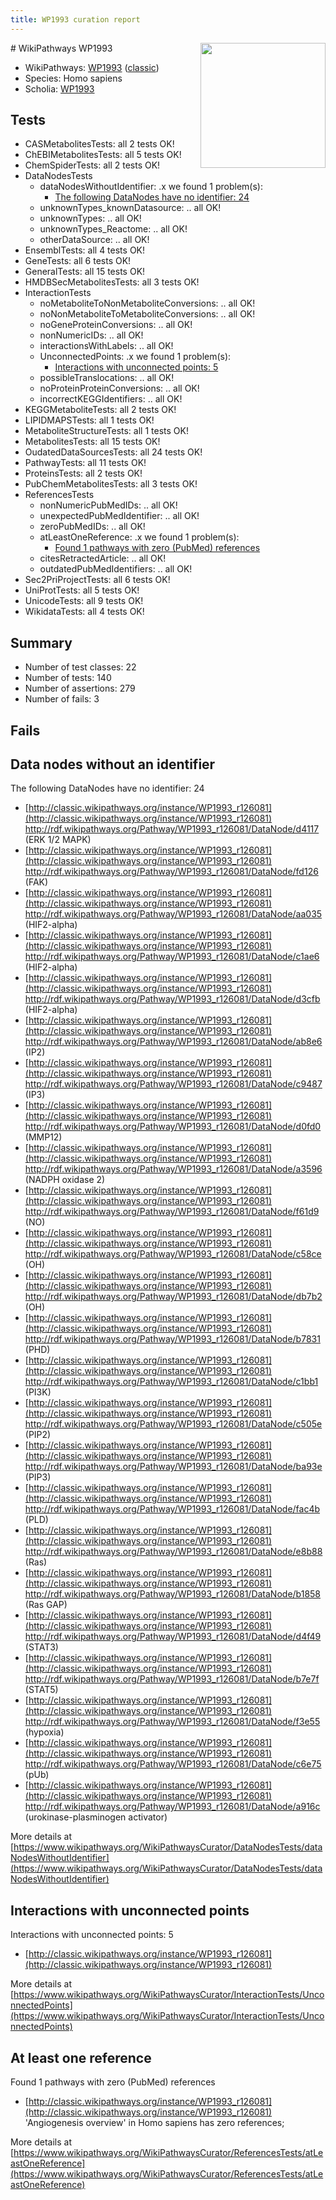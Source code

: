 ```yaml
---
title: WP1993 curation report
---
```


<img style="float: right; width: 200px" src="https://upload.wikimedia.org/wikipedia/commons/thumb/8/83/Wplogo_with_text_500.png/640px-Wplogo_with_text_500.png" />
# WikiPathways WP1993

* WikiPathways: [WP1993](https://wikipathways.org/pathways/WP1993) ([classic](https://classic.wikipathways.org/instance/WP1993))
* Species: Homo sapiens
* Scholia: [WP1993](https://scholia.toolforge.org/wikipathways/WP1993)
## Tests
* CASMetabolitesTests: all 2 tests OK!
* ChEBIMetabolitesTests: all 5 tests OK!
* ChemSpiderTests: all 2 tests OK!
* DataNodesTests
    * dataNodesWithoutIdentifier: .x we found 1 problem(s):
        * [The following DataNodes have no identifier: 24](#8792c4b3)
    * unknownTypes_knownDatasource: .. all OK!
    * unknownTypes: .. all OK!
    * unknownTypes_Reactome: .. all OK!
    * otherDataSource: .. all OK!
* EnsemblTests: all 4 tests OK!
* GeneTests: all 6 tests OK!
* GeneralTests: all 15 tests OK!
* HMDBSecMetabolitesTests: all 3 tests OK!
* InteractionTests
    * noMetaboliteToNonMetaboliteConversions: .. all OK!
    * noNonMetaboliteToMetaboliteConversions: .. all OK!
    * noGeneProteinConversions: .. all OK!
    * nonNumericIDs: .. all OK!
    * interactionsWithLabels: .. all OK!
    * UnconnectedPoints: .x we found 1 problem(s):
        * [Interactions with unconnected points: 5](#35a61add)
    * possibleTranslocations: .. all OK!
    * noProteinProteinConversions: .. all OK!
    * incorrectKEGGIdentifiers: .. all OK!
* KEGGMetaboliteTests: all 2 tests OK!
* LIPIDMAPSTests: all 1 tests OK!
* MetaboliteStructureTests: all 1 tests OK!
* MetabolitesTests: all 15 tests OK!
* OudatedDataSourcesTests: all 24 tests OK!
* PathwayTests: all 11 tests OK!
* ProteinsTests: all 2 tests OK!
* PubChemMetabolitesTests: all 3 tests OK!
* ReferencesTests
    * nonNumericPubMedIDs: .. all OK!
    * unexpectedPubMedIdentifier: .. all OK!
    * zeroPubMedIDs: .. all OK!
    * atLeastOneReference: .x we found 1 problem(s):
        * [Found 1 pathways with zero (PubMed) references](#d0a459f0)
    * citesRetractedArticle: .. all OK!
    * outdatedPubMedIdentifiers: .. all OK!
* Sec2PriProjectTests: all 6 tests OK!
* UniProtTests: all 5 tests OK!
* UnicodeTests: all 9 tests OK!
* WikidataTests: all 4 tests OK!


## Summary

* Number of test classes: 22
* Number of tests: 140
* Number of assertions: 279
* Number of fails: 3

## Fails

<a name="8792c4b3" />

## Data nodes without an identifier

The following DataNodes have no identifier: 24

* [http://classic.wikipathways.org/instance/WP1993_r126081](http://classic.wikipathways.org/instance/WP1993_r126081) http://rdf.wikipathways.org/Pathway/WP1993_r126081/DataNode/d4117 (ERK 1/2 MAPK)
* [http://classic.wikipathways.org/instance/WP1993_r126081](http://classic.wikipathways.org/instance/WP1993_r126081) http://rdf.wikipathways.org/Pathway/WP1993_r126081/DataNode/fd126 (FAK)
* [http://classic.wikipathways.org/instance/WP1993_r126081](http://classic.wikipathways.org/instance/WP1993_r126081) http://rdf.wikipathways.org/Pathway/WP1993_r126081/DataNode/aa035 (HIF2-alpha)
* [http://classic.wikipathways.org/instance/WP1993_r126081](http://classic.wikipathways.org/instance/WP1993_r126081) http://rdf.wikipathways.org/Pathway/WP1993_r126081/DataNode/c1ae6 (HIF2-alpha)
* [http://classic.wikipathways.org/instance/WP1993_r126081](http://classic.wikipathways.org/instance/WP1993_r126081) http://rdf.wikipathways.org/Pathway/WP1993_r126081/DataNode/d3cfb (HIF2-alpha)
* [http://classic.wikipathways.org/instance/WP1993_r126081](http://classic.wikipathways.org/instance/WP1993_r126081) http://rdf.wikipathways.org/Pathway/WP1993_r126081/DataNode/ab8e6 (IP2)
* [http://classic.wikipathways.org/instance/WP1993_r126081](http://classic.wikipathways.org/instance/WP1993_r126081) http://rdf.wikipathways.org/Pathway/WP1993_r126081/DataNode/c9487 (IP3)
* [http://classic.wikipathways.org/instance/WP1993_r126081](http://classic.wikipathways.org/instance/WP1993_r126081) http://rdf.wikipathways.org/Pathway/WP1993_r126081/DataNode/d0fd0 (MMP12)
* [http://classic.wikipathways.org/instance/WP1993_r126081](http://classic.wikipathways.org/instance/WP1993_r126081) http://rdf.wikipathways.org/Pathway/WP1993_r126081/DataNode/a3596 (NADPH oxidase 2)
* [http://classic.wikipathways.org/instance/WP1993_r126081](http://classic.wikipathways.org/instance/WP1993_r126081) http://rdf.wikipathways.org/Pathway/WP1993_r126081/DataNode/f61d9 (NO)
* [http://classic.wikipathways.org/instance/WP1993_r126081](http://classic.wikipathways.org/instance/WP1993_r126081) http://rdf.wikipathways.org/Pathway/WP1993_r126081/DataNode/c58ce (OH)
* [http://classic.wikipathways.org/instance/WP1993_r126081](http://classic.wikipathways.org/instance/WP1993_r126081) http://rdf.wikipathways.org/Pathway/WP1993_r126081/DataNode/db7b2 (OH)
* [http://classic.wikipathways.org/instance/WP1993_r126081](http://classic.wikipathways.org/instance/WP1993_r126081) http://rdf.wikipathways.org/Pathway/WP1993_r126081/DataNode/b7831 (PHD)
* [http://classic.wikipathways.org/instance/WP1993_r126081](http://classic.wikipathways.org/instance/WP1993_r126081) http://rdf.wikipathways.org/Pathway/WP1993_r126081/DataNode/c1bb1 (PI3K)
* [http://classic.wikipathways.org/instance/WP1993_r126081](http://classic.wikipathways.org/instance/WP1993_r126081) http://rdf.wikipathways.org/Pathway/WP1993_r126081/DataNode/c505e (PIP2)
* [http://classic.wikipathways.org/instance/WP1993_r126081](http://classic.wikipathways.org/instance/WP1993_r126081) http://rdf.wikipathways.org/Pathway/WP1993_r126081/DataNode/ba93e (PIP3)
* [http://classic.wikipathways.org/instance/WP1993_r126081](http://classic.wikipathways.org/instance/WP1993_r126081) http://rdf.wikipathways.org/Pathway/WP1993_r126081/DataNode/fac4b (PLD)
* [http://classic.wikipathways.org/instance/WP1993_r126081](http://classic.wikipathways.org/instance/WP1993_r126081) http://rdf.wikipathways.org/Pathway/WP1993_r126081/DataNode/e8b88 (Ras)
* [http://classic.wikipathways.org/instance/WP1993_r126081](http://classic.wikipathways.org/instance/WP1993_r126081) http://rdf.wikipathways.org/Pathway/WP1993_r126081/DataNode/b1858 (Ras GAP)
* [http://classic.wikipathways.org/instance/WP1993_r126081](http://classic.wikipathways.org/instance/WP1993_r126081) http://rdf.wikipathways.org/Pathway/WP1993_r126081/DataNode/d4f49 (STAT3)
* [http://classic.wikipathways.org/instance/WP1993_r126081](http://classic.wikipathways.org/instance/WP1993_r126081) http://rdf.wikipathways.org/Pathway/WP1993_r126081/DataNode/b7e7f (STAT5)
* [http://classic.wikipathways.org/instance/WP1993_r126081](http://classic.wikipathways.org/instance/WP1993_r126081) http://rdf.wikipathways.org/Pathway/WP1993_r126081/DataNode/f3e55 (hypoxia)
* [http://classic.wikipathways.org/instance/WP1993_r126081](http://classic.wikipathways.org/instance/WP1993_r126081) http://rdf.wikipathways.org/Pathway/WP1993_r126081/DataNode/c6e75 (pUb)
* [http://classic.wikipathways.org/instance/WP1993_r126081](http://classic.wikipathways.org/instance/WP1993_r126081) http://rdf.wikipathways.org/Pathway/WP1993_r126081/DataNode/a916c (urokinase-plasminogen activator)


More details at [https://www.wikipathways.org/WikiPathwaysCurator/DataNodesTests/dataNodesWithoutIdentifier](https://www.wikipathways.org/WikiPathwaysCurator/DataNodesTests/dataNodesWithoutIdentifier)

<a name="35a61add" />

## Interactions with unconnected points

Interactions with unconnected points: 5

* [http://classic.wikipathways.org/instance/WP1993_r126081](http://classic.wikipathways.org/instance/WP1993_r126081)


More details at [https://www.wikipathways.org/WikiPathwaysCurator/InteractionTests/UnconnectedPoints](https://www.wikipathways.org/WikiPathwaysCurator/InteractionTests/UnconnectedPoints)

<a name="d0a459f0" />

## At least one reference

Found 1 pathways with zero (PubMed) references

* [http://classic.wikipathways.org/instance/WP1993_r126081](http://classic.wikipathways.org/instance/WP1993_r126081) 'Angiogenesis overview' in Homo sapiens has zero references; 


More details at [https://www.wikipathways.org/WikiPathwaysCurator/ReferencesTests/atLeastOneReference](https://www.wikipathways.org/WikiPathwaysCurator/ReferencesTests/atLeastOneReference)

